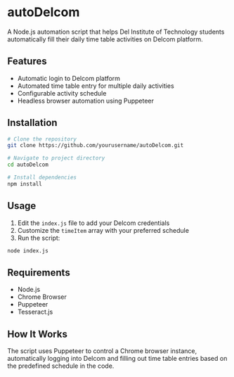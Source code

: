 # autoDelcom

A Node.js automation script that helps Del Institute of Technology students automatically fill their daily time table activities on Delcom platform.

## Features

- Automatic login to Delcom platform
- Automated time table entry for multiple daily activities
- Configurable activity schedule
- Headless browser automation using Puppeteer

## Installation

```bash
# Clone the repository
git clone https://github.com/yourusername/autoDelcom.git

# Navigate to project directory
cd autoDelcom

# Install dependencies
npm install
```

## Usage

1. Edit the `index.js` file to add your Delcom credentials
2. Customize the `timeItem` array with your preferred schedule
3. Run the script:

```bash
node index.js
```

## Requirements

- Node.js
- Chrome Browser
- Puppeteer
- Tesseract.js

## How It Works

The script uses Puppeteer to control a Chrome browser instance, automatically logging into Delcom and filling out time table entries based on the predefined schedule in the code.